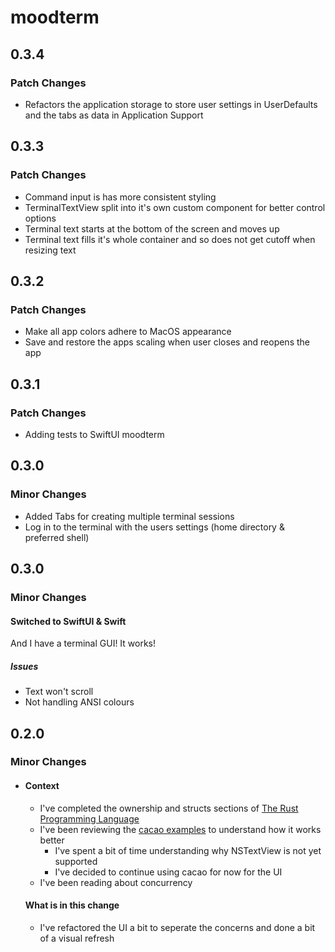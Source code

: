 # moodterm

## 0.3.4

### Patch Changes

- Refactors the application storage to store user settings in UserDefaults and the tabs as data in Application Support

## 0.3.3

### Patch Changes

- Command input is has more consistent styling
- TerminalTextView split into it's own custom component for better control options
- Terminal text starts at the bottom of the screen and moves up
- Terminal text fills it's whole container and so does not get cutoff when resizing text

## 0.3.2

### Patch Changes

- Make all app colors adhere to MacOS appearance
- Save and restore the apps scaling when user closes and reopens the app

## 0.3.1

### Patch Changes

- Adding tests to SwiftUI moodterm

## 0.3.0

### Minor Changes

- Added Tabs for creating multiple terminal sessions
- Log in to the terminal with the users settings (home directory & preferred shell)

## 0.3.0

### Minor Changes

#### Switched to SwiftUI & Swift

And I have a terminal GUI! It works!

##### Issues

- Text won't scroll
- Not handling ANSI colours

## 0.2.0

### Minor Changes

- #### Context

  - I've completed the ownership and structs sections of [The Rust Programming Language](https://doc.rust-lang.org/book/title-page.html)
  - I've been reviewing the [cacao examples](https://github.com/ryanmcgrath/cacao) to understand how it works better
    - I've spent a bit of time understanding why NSTextView is not yet supported
    - I've decided to continue using cacao for now for the UI
  - I've been reading about concurrency

  #### What is in this change

  - I've refactored the UI a bit to seperate the concerns and done a bit of a visual refresh
